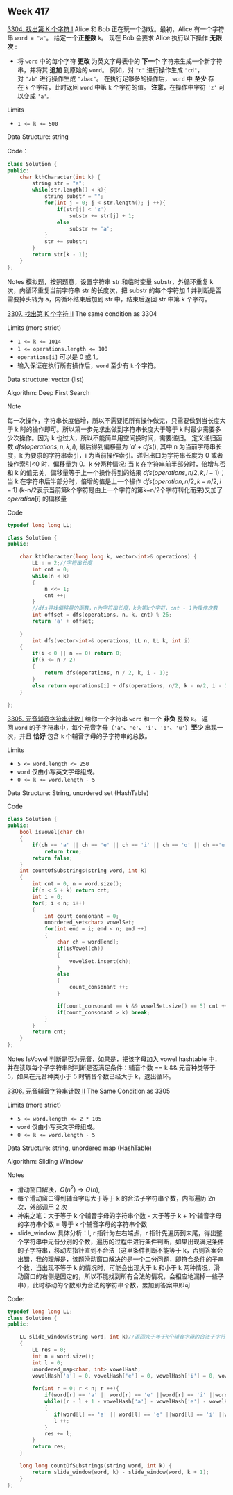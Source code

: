 ## Week 417
[3304. 找出第 K 个字符 I](https://leetcode.cn/problems/find-the-k-th-character-in-string-game-i/)
Alice 和 Bob 正在玩一个游戏。最初，Alice 有一个字符串 `word = "a"`。
给定一个**正整数** `k`。
现在 Bob 会要求 Alice 执行以下操作 **无限次** :
- 将 `word` 中的每个字符 **更改** 为英文字母表中的 **下一个** 字符来生成一个新字符串，并将其 **追加** 到原始的 `word`。
例如，对 `"c"` 进行操作生成 `"cd"`，对 `"zb"` 进行操作生成 `"zbac"`。
在执行足够多的操作后， `word` 中 **至少** 存在 `k` 个字符，此时返回 `word` 中第 `k` 个字符的值。
**注意**，在操作中字符 `'z'` 可以变成 `'a'`。

Limits
 * `1 <= k <= 500`

Data Structure: string

Code：
```cpp
class Solution {
public:
    char kthCharacter(int k) {
        string str = "a";
        while(str.length() < k){
            string substr = "";
            for(int j = 0; j < str.length(); j ++){
                if(str[j] < 'z')
                    substr += str[j] + 1;
                else 
                    substr += 'a';
            }
            str += substr;
        }
        return str[k - 1];
    }
};
```


Notes
模拟题，按照题意，设置字符串 str 和临时变量 substr，外循环重复 k 次，内循环重复当前字符串 str 的长度次，把 substr 的每个字符加 1 并判断是否需要掉头转为 a，内循环结束后加到 str 中，结束后返回 str 中第 k 个字符。

[3307. 找出第 K 个字符 II](https://leetcode.cn/problems/find-the-k-th-character-in-string-game-ii/)
The same condition as 3304

Limits (more strict)
- `1 <= k <= 1014`
- `1 <= operations.length <= 100`
- `operations[i]` 可以是 0 或 1。
- 输入保证在执行所有操作后，`word` 至少有 `k` 个字符。

Data structure: vector (list)

Algorithm: Deep First Search

Note

每一次操作，字符串长度倍增，所以不需要把所有操作做完，只需要做到当长度大于 k 时的操作即可。所以第一步先求出做到字符串长度大于等于 k 时最少需要多少次操作。因为 k 也过大，所以不能简单用空间换时间，需要递归。
定义递归函数 $dfs(operations, n, k, i),$ 最后得到偏移量为 $'a'+dfs ()$, 其中 n 为当前字符串长度，k 为要求的字符串索引，i 为当前操作索引。递归出口为字符串长度为 0 或者操作索引<0 时，偏移量为 0。k 分两种情况: 当 k 在字符串前半部分时，倍增与否和 k 的值无关，偏移量等于上一个操作得到的结果 $dfs(operations, n/2, k, i - 1)$；当 k 在字符串后半部分时，倍增的值是上一个操作 $dfs(operation, n/2, k - n/2, i - 1)$ (k-n/2表示当前第k个字符是由上一个字符的第k−n​/2个字符转化而来)又加了 $operation[i]$ 的偏移量

Code
```cpp
typedef long long LL;

class Solution {
public:

    char kthCharacter(long long k, vector<int>& operations) {
        LL n = 2;//字符串长度
        int cnt = 0;
        while(n < k)
        {
            n <<= 1;
            cnt ++;
        }
        //dfs寻找偏移量的函数，n为字符串长度，k为第k个字符，cnt - 1为操作次数
        int offset = dfs(operations, n, k, cnt) % 26;
        return 'a' + offset;
        
    }
        int dfs(vector<int>& operations, LL n, LL k, int i)
    {
        if(i < 0 || n == 0) return 0;
        if(k <= n / 2)
        {
            return dfs(operations, n / 2, k, i - 1);
        }
        else return operations[i] + dfs(operations, n/2, k - n/2, i - 1);
    }

};
```



[3305. 元音辅音字符串计数 I](https://leetcode.cn/problems/count-of-substrings-containing-every-vowel-and-k-consonants-i/)
给你一个字符串 `word` 和一个 **非负** 整数 `k`。
返回 `word` 的子字符串中，每个元音字母（`'a'`、`'e'`、`'i'`、`'o'`、`'u'`）**至少** 出现一次，并且 **恰好** 包含 `k` 个辅音字母的子字符串的总数。

Limits
- `5 <= word.length <= 250`
- `word` 仅由小写英文字母组成。
- `0 <= k <= word.length - 5`

Data Structure: String, unordered set (HashTable)

Code
```cpp
class Solution {
public:
    bool isVowel(char ch)
    {
        if(ch == 'a' || ch == 'e' || ch == 'i' || ch == 'o' || ch =='u')
            return true;
        return false;
    }
    int countOfSubstrings(string word, int k) 
    {
        int cnt = 0, n = word.size();
        if(n < 5 + k) return cnt;
        int i = 0;
        for(; i < n; i++)
        {
            int count_consonant = 0;
            unordered_set<char> vowelSet;
            for(int end = i; end < n; end ++)
            {
                char ch = word[end];
                if(isVowel(ch))
                {
                    vowelSet.insert(ch);
                }
                else
                {
                    count_consonant ++;
                }

                if(count_consonant == k && vowelSet.size() == 5) cnt ++;
                if(count_consonant > k) break;
            }
        }
        return cnt;
    }
};
```

Notes
IsVowel 判断是否为元音，如果是，把该字母加入 vowel hashtable 中，并在读取每个子字符串时判断是否满足条件：辅音个数 == k && 元音种类等于 5，如果在元音种类小于 5 时辅音个数已经大于 k，退出循环。



[3306. 元音辅音字符串计数 II](https://leetcode.cn/problems/count-of-substrings-containing-every-vowel-and-k-consonants-ii/)
The Same Condition as 3305

Limits (more strict)
- `5 <= word.length <= 2 * 105`
- `word` 仅由小写英文字母组成。
- `0 <= k <= word.length - 5`


Data Structure: string, unordered map (HashTable)

Algorithm: Sliding Window

Notes
* 滑动窗口解决，$O(n^2) \longrightarrow O(n)$, 
* 每个滑动窗口得到辅音字母大于等于 k 的合法子字符串个数，内部遍历 $2n$ 次，外部调用 2 次
* 神来之笔：大于等于 k 个辅音字母的字符串个数 - 大于等于 k + 1个辅音字母的字符串个数 = 等于 k 个辅音字母的字符串个数
* slide_window 具体分析：l, r 指针为左右端点，r 指针先遍历到末尾，得出整个字符串中元音分别的个数，遍历的过程中进行条件判断，如果出现满足条件的子字符串，移动左指针直到不合法（这里条件判断不能等于 k，否则答案会出错，我的理解是，该题滑动窗口解决的是一个二分问题，即符合条件的子串个数，当出现不等于 k 的情况时，可能会出现大于 k 和小于 k 两种情况，滑动窗口的右侧是固定的，所以不能找到所有合法的情况，会相应地漏掉一些子串），此时移动的个数即为合法的字符串个数，累加到答案中即可

Code:
```cpp
typedef long long LL;
class Solution {
public:

    LL slide_window(string word, int k)//返回大于等于k个辅音字母的合法子字符串个数
    {
        LL res = 0;
        int n = word.size();
        int l = 0;
        unordered_map<char, int> vowelHash;
        vowelHash['a'] = 0, vowelHash['e'] = 0, vowelHash['i'] = 0, vowelHash['o'] = 0, vowelHash['u'] = 0;
        
        for(int r = 0; r < n; r ++){
            if(word[r] == 'a' || word[r] == 'e' ||word[r] == 'i' ||word[r] == 'o' ||word[r] == 'u') vowelHash[word[r]] ++;
            while((r - l + 1 - vowelHash['a'] - vowelHash['e'] - vowelHash['i'] - vowelHash['o'] - vowelHash['u'] >= k) && (vowelHash['a'] > 0) && (vowelHash['e'] > 0)  && (vowelHash['i'] > 0)  && (vowelHash['o'] > 0)  && (vowelHash['u'] > 0) )
            {
               if(word[l] == 'a' || word[l] == 'e' ||word[l] == 'i' ||word[l] == 'o' ||word[l] == 'u') vowelHash[word[l]] --; 
               l ++;
            }
            res += l;
        }
        return res;
    }

    long long countOfSubstrings(string word, int k) {
        return slide_window(word, k) - slide_window(word, k + 1);
    }
};
```


